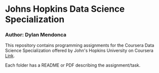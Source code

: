 # Johns Hopkins Data Science Specialization
### Author: Dylan Mendonca

This repository contains programming assignments for the Coursera Data Science Specialization offered by John's Hopkins University on Coursera [Link](https://www.coursera.org/specializations/jhu-data-science?).

Each folder has a README or PDF describing the assignment/task.
